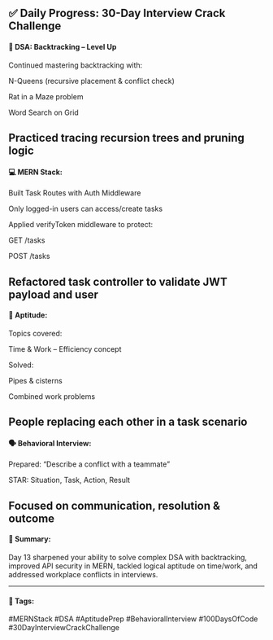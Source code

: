 ✅ Daily Progress: 30-Day Interview Crack Challenge
---
#### 🧠 DSA: Backtracking – Level Up
Continued mastering backtracking with:

N-Queens (recursive placement & conflict check)

Rat in a Maze problem

Word Search on Grid

Practiced tracing recursion trees and pruning logic
---
#### 💻 MERN Stack:
Built Task Routes with Auth Middleware

Only logged-in users can access/create tasks

Applied verifyToken middleware to protect:

GET /tasks

POST /tasks

Refactored task controller to validate JWT payload and user
---
#### 📐 Aptitude:
Topics covered:

Time & Work – Efficiency concept

Solved:

Pipes & cisterns

Combined work problems

People replacing each other in a task scenario
---
#### 🗣️ Behavioral Interview:
Prepared: “Describe a conflict with a teammate”

STAR: Situation, Task, Action, Result

Focused on communication, resolution & outcome
---
#### 🚀 Summary:
Day 13 sharpened your ability to solve complex DSA with backtracking, improved API security in MERN, tackled logical aptitude on time/work, and addressed workplace conflicts in interviews.

---
#### 🔖 Tags:
#MERNStack #DSA #AptitudePrep #BehavioralInterview #100DaysOfCode #30DayInterviewCrackChallenge

